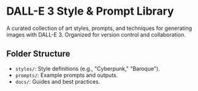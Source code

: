 # DALL-E 3 Style & Prompt Library
A curated collection of art styles, prompts, and techniques for generating images with DALL-E 3. Organized for version control and collaboration.

## Folder Structure
- `styles/`: Style definitions (e.g., "Cyberpunk," "Baroque").
- `prompts/`: Example prompts and outputs.
- `docs/`: Guides and best practices.
